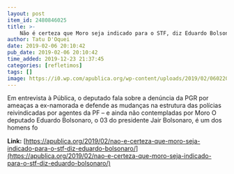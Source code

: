 ```yaml
---
layout: post
item_id: 2480846025
title: >-
    Não é certeza que Moro seja indicado para o STF, diz Eduardo Bolsonaro
author: Tatu D'Oquei
date: 2019-02-06 20:10:42
pub_date: 2019-02-06 20:10:42
time_added: 2019-12-23 21:37:45
categories: [refletimos]
tags: []
image: https://i0.wp.com/apublica.org/wp-content/uploads/2019/02/06022019-nao-e-certeza-que-moro-seja-indicado-para-o-stf-diz-eduardo-bolsonaro-img2.jpg?fit=1140%2C760&ssl=1
---
```


Em entrevista à Pública, o deputado fala sobre a denúncia da PGR por ameaças a ex-namorada e defende as mudanças na estrutura das polícias reivindicadas por agentes da PF – e ainda não contempladas por Moro O deputado Eduardo Bolsonaro, o 03 do presidente Jair Bolsonaro, é um dos homens fo

**Link:** [https://apublica.org/2019/02/nao-e-certeza-que-moro-seja-indicado-para-o-stf-diz-eduardo-bolsonaro/](https://apublica.org/2019/02/nao-e-certeza-que-moro-seja-indicado-para-o-stf-diz-eduardo-bolsonaro/)

